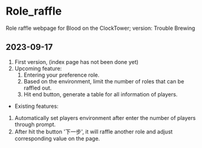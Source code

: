 # Role_raffle
Role raffle webpage for Blood on the ClockTower; version: Trouble Brewing

## 2023-09-17
1. First version, (index page has not been done yet)
2. Upcoming feature:
   1. Entering your preference role.
   2. Based on the environment, limit the number of roles that can be raffled out.
   3. Hit end button, generate a table for all information of players.
- Existing features:
1. Automatically set players environment after enter the number of players through prompt.
2. After hit the button '下一步', it will raffle another role and adjust corresponding value on the page.
